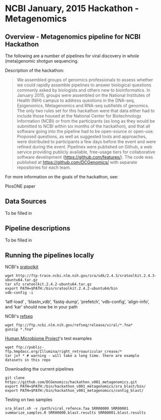 NCBI January, 2015 Hackathon - Metagenomics 
=============

Overview - Metagenomics pipeline for NCBI Hackathon
--------

The following are a number of pipelines for viral discovery in whole (meta)genomic shotgun sequencing.

Description of the hackathon:

> We assembled groups of genomics professionals to assess whether we could rapidly assemble pipelines to answer biological
> questions commonly asked by biologists and others new to bioinformatics. In January 2015, groups were assembled on the
> National Institutes of Health (NIH) campus to address questions in the DNA-seq, Epigenomics, Metagenomics and RNA-seq
> subfields of genomics. The only two rules set for this hackathon were that data either had to include those housed at the
> National Center for Biotechnology Information (NCBI) or from the participants (as long as they would be submitted to NCBI
> within six months of the hackathon), and that all software going into the pipeline had to be open-source or open-use. 
> Proposed questions, as well as suggested tools and approaches, were distributed to participants a few days before the event
> and were refined during the event.  Pipelines were published on Github, a web service providing publicly available, free-usage
> tiers for collaborative software development (https://github.com/features/). 
> The code was published at https://github.com/DCGenomics/ with separate repositories for each team. 

For more information on the goals of the hackathon, see:

PlosONE paper

Data Sources
------------
To be filled in

Pipeline descriptions
------------
To be filled in

Running the pipelines locally
----------------

NCBI's [sratoolkit](http://www.ncbi.nlm.nih.gov/Traces/sra/?view=software)
```
wget http://ftp-trace.ncbi.nlm.nih.gov/sra/sdk/2.4.3/sratoolkit.2.4.3-ubuntu64.tar.gz
tar xfz sratoolkit.2.4.2-ubuntu64.tar.gz
export PATH=$PATH:/bin/sratoolkit.2.4.2-ubuntu64/bin
vdb-config -i
```
‘latf-load’ , ‘blastn_vdb’, ‘fastq-dump’, ‘prefetch’, ‘vdb-config’, ‘align-info’, and ‘kar’ should now be in your path 

NCBI's [refseq](http://www.ncbi.nlm.nih.gov/refseq/)
```
wget ftp://ftp.ncbi.nlm.nih.gov/refseq/release/viral/*.fna*
gunzip *.fna*
```
[Human Microbiome Project](hmpdacc.org)'s test examples
```
wget ftp://public-ftp.hmpdacc.org/Illumina/right_retroauricular_crease/*
tar jxf * # warning - will take a long time. there are example datasets in this repo
```

Downloading the current pipelines
```
git clone https://github.com/DCGenomics/hackathon_v001_metagenomics.git
export PATH=$PATH:/bin/hackathon_v001_metagenomics/sra_blast/bin/
export PATH=$PATH:/bin/hackathon_v001_metagenomics/contig_blast/
```
Testing on two samples
```
sra_blast.sh -v /path/viral_refence.faa SRR00000 SRR00001
summarize_samples.R SRR00000.blast.results SRR00001.blast.results
```
